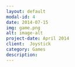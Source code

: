 ```yaml
---
layout: default
modal-id: 4
date: 2014-07-15
img: game.png
alt: image-alt
project-date: April 2014
client:  Joystick
category: Games
description:
---
```

